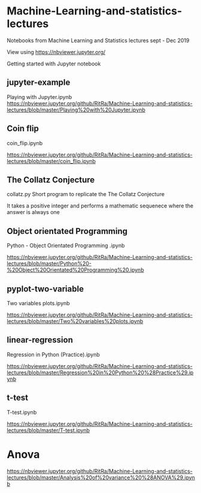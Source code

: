 # Machine-Learning-and-statistics-lectures

Notebooks from Machine Learning and Statistics lectures sept - Dec 2019

View using https://nbviewer.jupyter.org/

Getting started with Jupyter notebook
## jupyter-example
Playing with Jupyter.ipynb
https://nbviewer.jupyter.org/github/RitRa/Machine-Learning-and-statistics-lectures/blob/master/Playing%20with%20Jupyter.ipynb

## Coin flip
coin_flip.ipynb

https://nbviewer.jupyter.org/github/RitRa/Machine-Learning-and-statistics-lectures/blob/master/coin_flip.ipynb

## The Collatz Conjecture
collatz.py
Short program to replicate the The Collatz Conjecture

It takes a positive integer and performs a mathematic sequenece where the answer is always one

## Object orientated Programming
Python - Object Orientated Programming .ipynb

https://nbviewer.jupyter.org/github/RitRa/Machine-Learning-and-statistics-lectures/blob/master/Python%20-%20Object%20Orientated%20Programming%20.ipynb


## pyplot-two-variable
Two variables plots.ipynb

https://nbviewer.jupyter.org/github/RitRa/Machine-Learning-and-statistics-lectures/blob/master/Two%20variables%20plots.ipynb

## linear-regression
Regression in Python (Practice).ipynb

https://nbviewer.jupyter.org/github/RitRa/Machine-Learning-and-statistics-lectures/blob/master/Regression%20in%20Python%20%28Practice%29.ipynb

## t-test
T-test.ipynb

https://nbviewer.jupyter.org/github/RitRa/Machine-Learning-and-statistics-lectures/blob/master/T-test.ipynb

# Anova
https://nbviewer.jupyter.org/github/RitRa/Machine-Learning-and-statistics-lectures/blob/master/Analysis%20of%20variance%20%28ANOVA%29.ipynb

